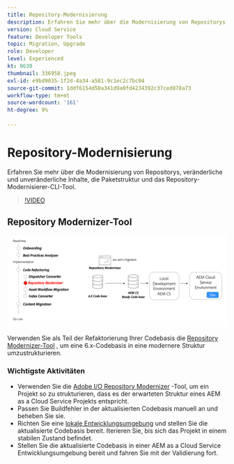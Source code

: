 ```yaml
---
title: Repository-Modernisierung
description: Erfahren Sie mehr über die Modernisierung von Repositorys, veränderliche und unveränderliche Inhalte, die Paketstruktur und das Repository-Modernisierer-CLI-Tool.
version: Cloud Service
feature: Developer Tools
topic: Migration, Upgrade
role: Developer
level: Experienced
kt: 8630
thumbnail: 336958.jpeg
exl-id: e9bd9035-1f2d-4a34-a581-9c1ec2c7bc04
source-git-commit: 1ddf6154d50a341d9a0fd4234392c37ced878a73
workflow-type: tm+mt
source-wordcount: '161'
ht-degree: 9%

---
```


# Repository-Modernisierung

Erfahren Sie mehr über die Modernisierung von Repositorys, veränderliche und unveränderliche Inhalte, die Paketstruktur und das Repository-Modernisierer-CLI-Tool.

>[!VIDEO](https://video.tv.adobe.com/v/336958/?quality=12&learn=on)

## Repository Modernizer-Tool

![Repository Modernizer](./assets/repository-modernizer.png)

Verwenden Sie als Teil der Refaktorierung Ihrer Codebasis die [Repository Modernizer-Tool](https://experienceleague.adobe.com/docs/experience-manager-cloud-service/moving/refactoring-tools/repo-modernizer.html?lang=de) , um eine 6.x-Codebasis in eine modernere Struktur umzustrukturieren.

### Wichtigste Aktivitäten

* Verwenden Sie die [Adobe I/O Repository Modernizer](https://github.com/adobe/aio-cli-plugin-aem-cloud-service-migration#command-aio-aem-migrationrepository-modernizer) -Tool, um ein Projekt so zu strukturieren, dass es der erwarteten Struktur eines AEM as a Cloud Service Projekts entspricht.
* Passen Sie Buildfehler in der aktualisierten Codebasis manuell an und beheben Sie sie.
* Richten Sie eine [lokale Entwicklungsumgebung](https://experienceleague.adobe.com/docs/experience-manager-learn/cloud-service/local-development-environment-set-up/overview.html?lang=de) und stellen Sie die aktualisierte Codebasis bereit. Iterieren Sie, bis sich das Projekt in einem stabilen Zustand befindet.
* Stellen Sie die aktualisierte Codebasis in einer AEM as a Cloud Service Entwicklungsumgebung bereit und fahren Sie mit der Validierung fort.
